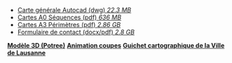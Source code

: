 - [Carte générale Autocad (dwg)   *22.3 MB*](../documents/Autocad_LJ24.zip)
- [Cartes A0 Séquences (pdf)  *636 MB*](../documents/Plans_A0_Sequences_LJ24_(pdf).zip)
- [Cartes A3 Périmètres (pdf)  *2.86 GB*](../documents/Plans_A3_Perimetres_LJ24_(pdf).zip)
- [Formulaire de contact (docx/pdf)  *2.8 GB*](../documents/Formulaire_de_contact-Contact_form_LJ24.zip)

**[Modèle 3D (Potree)](../../potree/)**
**[Animation coupes](../../documents/scroll/)**
**[Guichet cartographique de la Ville de Lausanne](https://map.lausanne.ch/)**

<!-- ## Vidéos  
**[Natacha Litzistorf](https://vimeo.com/767195349/3d8cddd684)**
**[Pierre-Antoine Hildbrand](https://vimeo.com/767195448/0e0ff66300)**
**[Klaus Holzhausen](https://vimeo.com/767195198/d69e7ccd0b)**
**[Joëlle Neuenschwander Feihl](https://vimeo.com/767195056/c12929fef0)**
**[Luca Rossi](https://vimeo.com/767195262/51f56eed9e)**
**[Silvia Oppliger](https://vimeo.com/767195472/29d2b2f8f5)**
**[Caroline Chausson](https://vimeo.com/767194926/a332b22162)**
**[Caroline Barneaud](https://vimeo.com/767194885/62c2af680c)**
**[Paola Viganò](https://vimeo.com/767195391/59511aa601)**
**[Brice Ribe+Kilian Brügger](https://vimeo.com/767195130/4af93d5eb8)**
**[Fanny Falconnet](https://vimeo.com/767195008/5fff5b5f4e)**
**[Esteban Rosales](https://vimeo.com/767194962/9acb8e6be)**
 -->


<!-- **[LJ24_itw_Natacha Litzistorf (08:22min)](https://vimeo.com/767195349/3d8cddd684)**
**[LJ24_itw_Pierre-Antoine Hildbrand (07:30min)](https://vimeo.com/767195448/0e0ff66300)**
**[LJ24_itw_Klaus Holzhausen (15:09min)](https://vimeo.com/767195198/d69e7ccd0b)**
**[LJ24_itw_Joëlle Neuenschwander Feihl (20:56min)](https://vimeo.com/767195056/c12929fef0)**
**[LJ24_itw_Luca Rossi (23:54min)](https://vimeo.com/767195262/51f56eed9e)**
**[LJ24_itw_Silvia Oppliger (12:47min)](https://vimeo.com/767195472/29d2b2f8f5)**
**[LJ24_itw_Caroline Chausson (06:34min)](https://vimeo.com/767194926/a332b22162)**
**[LJ24_itw_Caroline Barneaud (11:59min)](https://vimeo.com/767194885/62c2af680c)**
**[LJ24_itw_Paola Viganò (18:24min)](https://vimeo.com/767195391/59511aa601)**
**[LJ24_itw_Brice Ribe+Kilian Brügger (18:22min)](https://vimeo.com/767195130/4af93d5eb8)**
**[LJ24_itw_Fanny Falconnet (19:22min)](https://vimeo.com/767195008/5fff5b5f4e)**
**[LJ24_itw_Esteban Rosales (14:45min)](https://vimeo.com/767194962/9acb8e6be)** -->